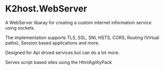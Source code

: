 
# K2host.WebServer

A WebServer libaray for creating a custom internet information service using sockets.

The implementation supports TLS, SSL, SNI, HSTS, CORS, Routing (Virtual paths), Session based applications and more.

Designed for Api drived services but can do a lot more.

Serves script based sites using the HtmlAgilityPack
